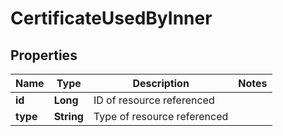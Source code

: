 

# CertificateUsedByInner


## Properties

| Name | Type | Description | Notes |
|------------ | ------------- | ------------- | -------------|
|**id** | **Long** | ID of resource referenced |  |
|**type** | **String** | Type of resource referenced |  |



